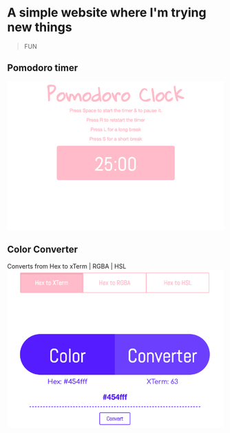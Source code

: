 # A simple website where I'm trying new things 
> FUN
## Pomodoro timer
![pomodoro screenshot](./src/drawable/imgsForREADME/screenshotpomodoro.png?raw=true) 
## Color Converter 
Converts from Hex to xTerm | RGBA | HSL
<br />
![color converter screenshot](./src/drawable/imgsForREADME/screenshotcolorconverter.png?raw=true)

